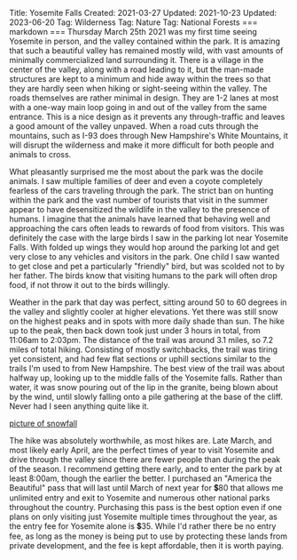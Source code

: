 Title: Yosemite Falls
Created: 2021-03-27
Updated: 2021-10-23
Updated: 2023-06-20
Tag: Wilderness
Tag: Nature
Tag: National Forests
=== markdown ===
Thursday March 25th 2021 was my first time seeing Yosemite in person, and the
valley contained within the park. It is amazing that such a beautiful valley
has remained mostly wild, with vast amounts of minimally commercialized land
surrounding it. There is a village in the center of the valley, along with a
road leading to it, but the man-made structures are kept to a minimum and hide
away within the trees so that they are hardly seen when hiking or sight-seeing
within the valley. The roads themselves are rather minimal in design. They are
1-2 lanes at most with a one-way main loop going in and out of the valley from
the same entrance. This is a nice design as it prevents any through-traffic
and leaves a good amount of the valley unpaved. When a road cuts through the
mountains, such as I-93 does through New Hampshire's White Mountains, it will
disrupt the wilderness and make it more difficult for both people and animals to
cross.

What pleasantly surprised me the most about the park was the docile animals. I
saw multiple families of deer and even a coyote completely fearless of the cars
traveling through the park. The strict ban on hunting within the park and the
vast number of tourists that visit in the summer appear to have desensitized
the wildlife in the valley to the presence of humans. I imagine that the
animals have learned that behaving well and approaching the cars often leads to
rewards of food from visitors. This was definitely the case with
the large birds I saw in the parking lot near Yosemite Falls. With folded up
wings they would hop around the parking lot and get very close to any vehicles
and visitors in the park. One child I saw wanted to get close and pet a
particularly "friendly" bird, but was scolded not to by her father.  The birds
know that visiting humans to the park will often drop food, if not throw it out
to the birds willingly.

Weather in the park that day was perfect, sitting around 50 to 60 degrees in the
valley and slightly cooler at higher elevations. Yet there was still snow on
the highest peaks and in spots with more daily shade than sun. The hike up to
the peak, then back down took just under 3 hours in total, from 11:06am to
2:03pm.  The distance of the trail was around 3.1 miles, so 7.2 miles of total
hiking.  Consisting of mostly switchbacks, the trail was tiring yet consistent,
and had few flat sections or uphill sections similar to the trails I'm used to
from New Hampshire. The best view of the trail was about halfway up, looking up
to the middle falls of the Yosemite falls. Rather than water, it was snow
pouring out of the lip in the granite, being blown about by the wind, until
slowly falling onto a pile gathering at the base of the cliff. Never had I seen
anything quite like it.

[picture of snowfall](/.static/yosemite-snowfall.jpg)

The hike was absolutely worthwhile, as most hikes are. Late March,
and most likely early April, are the perfect times of year to visit Yosemite
and drive through the valley since there are fewer people than during the peak
of the season. I recommend getting there early, and to enter
the park by at least 8:00am, though the earlier the better. I purchased an
"America the Beautiful" pass that will last until March of next year for 💲80
that allows me unlimited entry and exit to Yosemite and numerous other national
parks throughout the country. Purchasing this pass is the best option even if one
plans on only visiting just Yosemite multiple times throughout the year, as
the entry fee for Yosemite alone is 💲35. While I'd rather there be no entry
fee, as long as the money is being put to use by protecting these lands from
private development, and the fee is kept affordable, then it is worth paying.
